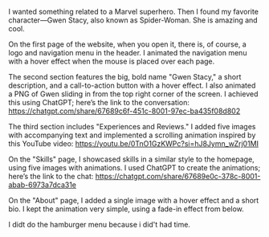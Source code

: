 I wanted something related to a Marvel superhero. Then I found my favorite character—Gwen Stacy, also known as Spider-Woman. She is amazing and cool.

On the first page of the website, when you open it, there is, of course, a logo and navigation menu in the header. I animated the navigation menu with a hover effect when the mouse is placed over each page.

The second section features the big, bold name "Gwen Stacy," a short description, and a call-to-action button with a hover effect. I also animated a PNG of Gwen sliding in from the top right corner of the screen. I achieved this using ChatGPT; here’s the link to the conversation: https://chatgpt.com/share/67689c6f-451c-8001-97ec-ba435f08d802

The third section includes "Experiences and Reviews." I added five images with accompanying text and implemented a scrolling animation inspired by this YouTube video: https://youtu.be/0TnO1GzKWPc?si=hJ8Jymn_wZrj01MI

On the "Skills" page, I showcased skills in a similar style to the homepage, using five images with animations. I used ChatGPT to create the animations; here’s the link to the chat: https://chatgpt.com/share/67689e0c-378c-8001-abab-6973a7dca31e

On the "About" page, I added a single image with a hover effect and a short bio. I kept the animation very simple, using a fade-in effect from below.

I didt do the hamburger menu because i did't had time.
